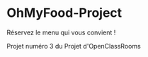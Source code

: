 # OhMyFood-Project
Réservez le menu qui vous convient !

Projet numéro 3 du Projet d'OpenClassRooms 
